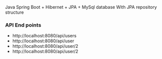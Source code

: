 Java Spring Boot + Hibernet + JPA + MySql database
With JPA repository structure

### API End points
* http://localhost:8080/api/users
* http://localhost:8080/api/user
* http://localhost:8080/api/user/2
* http://localhost:8080/api/user/2
